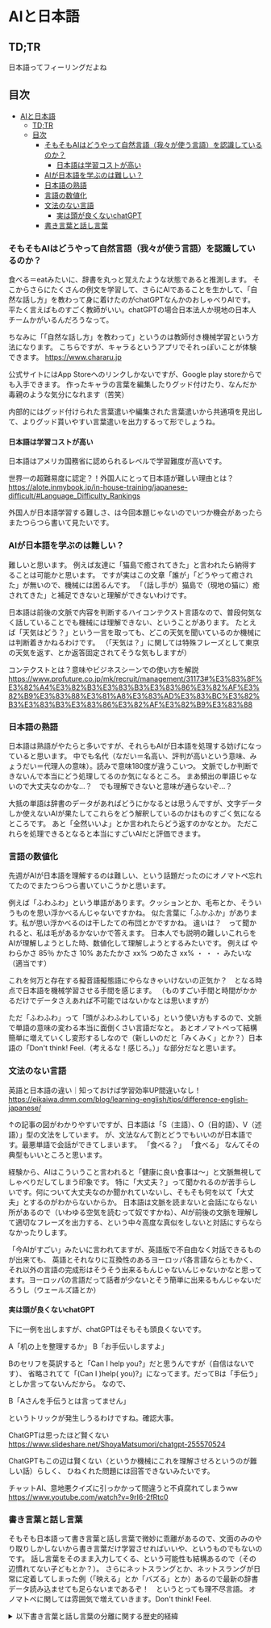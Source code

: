 # AIと日本語

## TD;TR
日本語ってフィーリングだよね

## 目次
- [AIと日本語](#aiと日本語)
  - [TD;TR](#tdtr)
  - [目次](#目次)
    - [そもそもAIはどうやって自然言語（我々が使う言語）を認識しているのか？](#そもそもaiはどうやって自然言語我々が使う言語を認識しているのか)
      - [日本語は学習コストが高い](#日本語は学習コストが高い)
    - [AIが日本語を学ぶのは難しい？](#aiが日本語を学ぶのは難しい)
    - [日本語の熟語](#日本語の熟語)
    - [言語の数値化](#言語の数値化)
    - [文法のない言語](#文法のない言語)
      - [実は頭が良くないchatGPT](#実は頭が良くないchatgpt)
    - [書き言葉と話し言葉](#書き言葉と話し言葉)

### そもそもAIはどうやって自然言語（我々が使う言語）を認識しているのか？

食べる＝eatみたいに、辞書を丸っと覚えたような状態であると推測します。
そこからさらにたくさんの例文を学習して、さらにAIであることを生かして、「自然な話し方」を教わって身に着けたのがchatGPTなんかのおしゃべりAIです。
平たく言えばものすごく教師がいい。chatGPTの場合日本法人か現地の日本人チームかがいるんだろうなって。

ちなみに「「自然な話し方」を教わって」というのは教師付き機械学習という方法になります。
こちらですが、キャラるというアプリでそれっぽいことが体験できます。
https://www.chararu.jp

公式サイトにはApp Storeへのリンクしかないですが、Google play storeからでも入手できます。
作ったキャラの言葉を編集したりグッド付けたり、なんだか毒親のような気分になれます（苦笑）

内部的にはグッド付けられた言葉遣いや編集された言葉遣いから共通項を見出して、よりグッド貰いやすい言葉遣いを出力するって形でしょうね。

#### 日本語は学習コストが高い

日本語はアメリカ国務省に認められるレベルで学習難度が高いです。

世界一の超難易度に認定？！外国人にとって日本語が難しい理由とは？
https://alote.inmybook.jp/in-house-training/japanese-difficult/#Language_Difficulty_Rankings

外国人が日本語学習する難しさ、は今回本題じゃないのでいつか機会があったらまたつらつら書いて見たいです。

### AIが日本語を学ぶのは難しい？

難しいと思います。
例えば友達に「猫島で癒されてきた」と言われたら納得することは可能かと思います。
ですが実はこの文章「誰が」「どうやって癒された」が無いので、機械には困るんです。
「（話し手が）猫島で（現地の猫に）癒されてきた」と補足できないと理解ができないわけです。

日本語は前後の文脈で内容を判断するハイコンテクスト言語なので、普段何気なく話していることでも機械には理解できない、ということがあります。
たとえば「天気はどう？」という一言を取っても、どこの天気を聞いているのか機械には判断着きかねるわけです。
（「天気は？」に関しては特殊フレーズとして東京の天気を返す、とか返答固定されてそうな気もしますが）

コンテクストとは？意味やビジネスシーンでの使い方を解説
https://www.profuture.co.jp/mk/recruit/management/31173#%E3%83%8F%E3%82%A4%E3%82%B3%E3%83%B3%E3%83%86%E3%82%AF%E3%82%B9%E3%83%88%E3%81%A8%E3%83%AD%E3%83%BC%E3%82%B3%E3%83%B3%E3%83%86%E3%82%AF%E3%82%B9%E3%83%88

### 日本語の熟語

日本語は熟語がやたらと多いですが、それらもAIが日本語を処理する妨げになっていると思います。
中でも名代（なだい＝名高い、評判が高いという意味、みょうだい＝代理人の意味）。読みで意味180度が違うこいつ。
文脈でしか判断できないんで本当にどう処理してるのか気になるところ。
まあ頻出の単語じゃないので大丈夫なのかな…？　でも理解できないと意味が通らないぞ…？

大抵の単語は辞書のデータがあればどうにかなるとは思うんですが、文字データしか使えないAIが果たしてこれらをどう解釈しているのかはものすごく気になるところです。
あと「全然いいよ」とか言われたらどう返すのかなとか。
ただこれらを処理できるとなると本当にすごいAIだと評価できます。

### 言語の数値化

先週がAIが日本語を理解するのは難しい、という話題だったのにオノマトペ忘れてたのでまたつらつら書いていこうかと思います。

例えば「ふわふわ」という単語があります。クッションとか、毛布とか、そういうものを思い浮かべるんじゃないですかね。
似た言葉に「ふかふか」があります。私が思い浮かべるのは干したての布団とかですかね。
違いは？　って聞かれると、私は毛があるかないかで答えます。
日本人でも説明の難しいこれらをAIが理解しようとした時、数値化して理解しようとするみたいです。
例えば
やわらかさ 85％
かたさ 10%
あたたかさ xx%
つめたさ xx%
・
・
・
みたいな（適当です）

これを何万と存在する擬音語擬態語にやらなきゃいけないの正気か？　となる時点で日本語を機械学習させる手間を感じます。
（ものすごい手間と時間がかかるだけでデータさえあれば不可能ではないかなとは思いますが）

ただ「ふわふわ」って「頭がふわふわしている」という使い方もするので、文脈で単語の意味の変わる本当に面倒くさい言語だなと。
あとオノマトペって結構簡単に増えていくし変形するしなので（新しいのだと「みくみく」とか？）日本語の「Don't think! Feel.（考えるな！感じろ。）」な部分だなと思います。

### 文法のない言語

英語と日本語の違い｜知っておけば学習効率UP間違いなし！
https://eikaiwa.dmm.com/blog/learning-english/tips/difference-english-japanese/

↑の記事の図がわかりやすいですが、日本語は「S（主語）、O（目的語）、V（述語）」型の文法をしています。
が、文法なんて割とどうでもいいのが日本語です。最悪単語で会話ができてしまいます。
「食べる？」
「食べる」
なんてその典型もいいところと思います。

経験から、AIはこういうこと言われると「健康に良い食事は～」と文脈無視してしゃべりだしてしまう印象です。
特に「大丈夫？」って聞かれるのが苦手らしいです。何について大丈夫なのか聞かれていないし、そもそも何を以て「大丈夫」とするのがわからないからか。
日本語は文脈を読まないと会話にならない所があるので（いわゆる空気を読むって奴ですかね）、AIが前後の文脈を理解して適切なフレーズを出力する、という中々高度な真似をしないと対話にすらならなかったりします。

「今AIがすごい」みたいに言われてますが、英語版で不自由なく対話できるものが出来ても、
英語とそれなりに互換性のあるヨーロッパ各言語ならともかく、それ以外の言語の完成形はそうそう出来るもんじゃないんじゃないかなと思ってます。ヨーロッパの言語だって話者が少ないとそう簡単に出来るもんじゃないだろうし（ウェールズ語とか）

#### 実は頭が良くないchatGPT

下に一例を出しますが、chatGPTはそもそも頭良くないです。

A「机の上を整理するか」
B「お手伝いしますよ」

Bのセリフを英訳すると「Can I help you?」だと思うんですが（自信はないです）、
省略されてて「(Can I )help( you)?」になってます。だってBは「手伝う」としか言ってないんだから。
なので、

B「Aさんを手伝うとは言ってません」

というトリックが発生しうるわけですね。確認大事。

ChatGPTは思ったほど賢くない
https://www.slideshare.net/ShoyaMatsumori/chatgpt-255570524

ChatGPTもこの辺は賢くない（というか機械にこれを理解させろというのが難しい話）らしく、
ひねくれた問題には回答できないみたいです。

チャットAI、意地悪クイズに引っかかって間違うと不貞腐れてしまうww
https://www.youtube.com/watch?v=9rI6-2fRtc0

### 書き言葉と話し言葉

そもそも日本語って書き言葉と話し言葉で微妙に乖離があるので、文面のみのやり取りしかしないから書き言葉だけ学習させればいいや、というものでもないのです。
話し言葉をそのまま入力してくる、という可能性も結構あるので（その辺慣れてない子どもとか？）。
さらにネットスラングとか、ネットスラングが日常に定着してしまった例（「映える」とか「バズる」とか）あるので最新の辞書データ読み込ませても足らないまであるぞ！　というとっても理不尽言語。
オノマトペに関しては雰囲気で増えていきます。Don't think! Feel.

<details>
<summary>以下書き言葉と話し言葉の分離に関する歴史的経緯</summary>

漢字文化圏は書き言葉と話し言葉が乖離している可能性が高いです。というのも、その乖離の原因が漢字にあるからです。
漢字って読めさえすれば方言の違いが酷かろうが言葉が違おうが意思相通ができるので、昔は漢文が公文書として使用されていました。漢文だと話し言葉は記録できないので、自然と書き言葉と話し言葉に差異が出来るわけですね。
漢字さえ読めれば意思疎通できる、のこぼれ話で、明治政府は清国と国交結ぶに当たって漢詩送ったってのを聞いたことがあります。中国語は書けないけど教養で漢詩やってる人間はいたとかで。嘘か真か知りませんが。
ひらがなには更に定家かなづかい（＝学校で習う古文）という面倒な問題がついてきます。一言でいえば「ひらがなの書き方と言えばこれ。それ以外は誤用」みたいなものがあったわけです。話し言葉とはずれてるのに。
いわゆる文豪と呼ばれる作家（特に森鴎外や夏目漱石あたり）の作品読むと（話し言葉をいかに反映させるか苦労してんだな）って理解できます。読めねえ。

ちなみに中国も話し言葉が文章に反映されたの最近（18～19世紀頃）って聞きました。上にあるように漢字は公文書として使われていたわけですが、時代によって漢字の発音が変わって行ったのは文章に反映されることがなかったとか。

漢字の発展の仕方はポケモンでたとえると
原種：中国の簡体字
リージョンフォーム：日本の漢字、台湾の繁体字
ってみるとわかりやすいです。姿かたちは違いますが繁体字の方が原種に近く、ジャパニーズ漢字はガラパゴス化してます。

</details>
